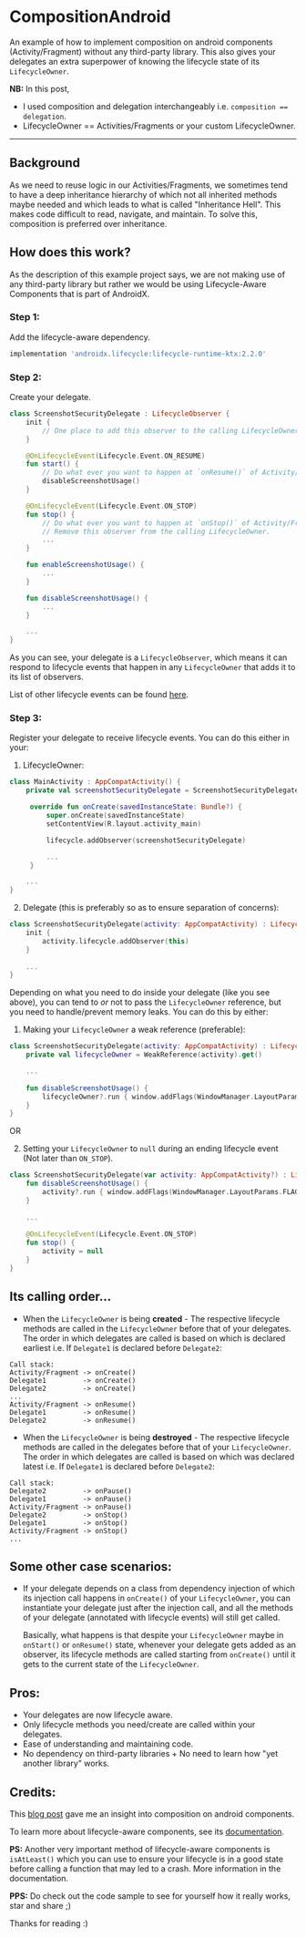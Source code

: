 # CompositionAndroid
An example of how to implement composition on android components (Activity/Fragment) without any third-party library.
This also gives your delegates an extra superpower of knowing the lifecycle state of its `LifecycleOwner`.

**NB:** In this post, 
* I used composition and delegation interchangeably i.e. `composition == delegation`.
* LifecycleOwner == Activities/Fragments or your custom LifecycleOwner.

---


## Background
As we need to reuse logic in our Activities/Fragments, we sometimes tend to have a deep inheritance hierarchy of which not all 
inherited methods maybe needed and which leads to what is called "Inheritance Hell". This makes code difficult to read, 
navigate, and maintain. To solve this, composition is preferred over inheritance.


## How does this work?
As the description of this example project says, we are not making use of any third-party library but rather we would be using 
Lifecycle-Aware Components that is part of AndroidX.

### Step 1: 
Add the lifecycle-aware dependency.
```gradle
implementation 'androidx.lifecycle:lifecycle-runtime-ktx:2.2.0'
```

### Step 2:
Create your delegate.
```kotlin
class ScreenshotSecurityDelegate : LifecycleObserver {
    init {
        // One place to add this observer to the calling LifecycleOwner. More on this below.
    }

    @OnLifecycleEvent(Lifecycle.Event.ON_RESUME)
    fun start() {
        // Do what ever you want to happen at `onResume()` of Activity/Fragment.
        disableScreenshotUsage()
    }

    @OnLifecycleEvent(Lifecycle.Event.ON_STOP)
    fun stop() {
        // Do what ever you want to happen at `onStop()` of Activity/Fragment.
        // Remove this observer from the calling LifecycleOwner.
        ...
    }

    fun enableScreenshotUsage() {
        ...
    }

    fun disableScreenshotUsage() {
        ...
    }

    ...
}

```

As you can see, your delegate is a `LifecycleObserver`, which means it can respond to lifecycle events that happen in any
`LifecycleOwner` that adds it to its list of observers.

List of other lifecycle events can be found [here](https://developer.android.com/reference/androidx/lifecycle/Lifecycle.Event).

### Step 3:
Register your delegate to receive lifecycle events. You can do this either in your:
1. LifecycleOwner:
```kotlin
class MainActivity : AppCompatActivity() {
    private val screenshotSecurityDelegate = ScreenshotSecurityDelegate()

     override fun onCreate(savedInstanceState: Bundle?) {
         super.onCreate(savedInstanceState)
         setContentView(R.layout.activity_main)

         lifecycle.addObserver(screenshotSecurityDelegate)

         ...
     }

    ...
}
```
2. Delegate (this is preferably so as to ensure separation of concerns):
```kotlin
class ScreenshotSecurityDelegate(activity: AppCompatActivity) : LifecycleObserver {
    init {
        activity.lifecycle.addObserver(this)
    }
    
    ...
}
```


Depending on what you need to do inside your delegate (like you see above), you can tend to *or* not to pass the 
`LifecycleOwner` reference, but you need to handle/prevent memory leaks. You can do this by either:

1. Making your `LifecycleOwner` a weak reference (preferable):
```kotlin
class ScreenshotSecurityDelegate(activity: AppCompatActivity) : LifecycleObserver {
    private val lifecycleOwner = WeakReference(activity).get()

    ...
  
    fun disableScreenshotUsage() {
        lifecycleOwner?.run { window.addFlags(WindowManager.LayoutParams.FLAG_SECURE) }
    }
}
```

OR

2. Setting your `LifecycleOwner` to `null` during an ending lifecycle event (Not later than `ON_STOP`).
```kotlin
class ScreenshotSecurityDelegate(var activity: AppCompatActivity?) : LifecycleObserver {
    fun disableScreenshotUsage() {
        activity?.run { window.addFlags(WindowManager.LayoutParams.FLAG_SECURE) }
    }
    
    ...
    
    @OnLifecycleEvent(Lifecycle.Event.ON_STOP)
    fun stop() {
        activity = null
    }    
}
```


## Its calling order...
* When the `LifecycleOwner` is being **created** - The respective lifecycle methods are called in the `LifecycleOwner` before
that of your delegates. The order in which delegates are called is based on which is declared earliest i.e. If `Delegate1` is
declared before `Delegate2`:
```
Call stack:
Activity/Fragment -> onCreate()
Delegate1         -> onCreate()
Delegate2         -> onCreate()
...
Activity/Fragment -> onResume()
Delegate1         -> onResume()
Delegate2         -> onResume()
```

* When the `LifecycleOwner` is being **destroyed** - The respective lifecycle methods are called in the delegates before 
that of your `LifecycleOwner`. The order in which delegates are called is based on which was declared latest i.e. If `Delegate1`
is declared before `Delegate2`:
```
Call stack:
Delegate2         -> onPause()
Delegate1         -> onPause()
Activity/Fragment -> onPause()
Delegate2         -> onStop()
Delegate1         -> onStop()
Activity/Fragment -> onStop()
...
```


## Some other case scenarios:
* If your delegate depends on a class from dependency injection of which its injection call happens in `onCreate()` of 
your `LifecycleOwner`, you can instantiate your delegate just after the injection call, and all the methods of your delegate 
(annotated with lifecycle events) will still get called.
 
  Basically, what happens is that despite your `LifecycleOwner` maybe in `onStart()` or `onResume()` state, whenever your delegate 
gets added as an observer, its lifecycle methods are called starting from `onCreate()` until it gets to the current state of 
the `LifecycleOwner`.


## Pros:
- Your delegates are now lifecycle aware.
- Only lifecycle methods you need/create are called within your delegates.
- Ease of understanding and maintaining code.
- No dependency on third-party libraries + No need to learn how "yet another library" works.


## Credits:
This [blog post](https://medium.com/@manuelvicnt/composite-views-in-android-composition-over-inheritance-4a7114609560) gave me 
an insight into composition on android components.

To learn more about lifecycle-aware components, see its [documentation](https://developer.android.com/topic/libraries/architecture/lifecycle). 

**PS:** Another very important method of lifecycle-aware components is `isAtLeast()` which you can use to ensure your lifecycle is 
in a good state before calling a function that may led to a crash. More information in the documentation.

**PPS:** Do check out the code sample to see for yourself how it really works, star and share ;)

Thanks for reading :)
